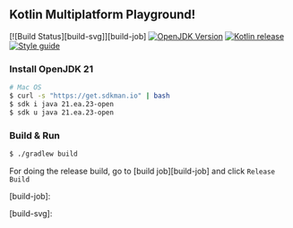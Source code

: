Kotlin Multiplatform Playground!
----------
[![Build Status][build-svg]][build-job]
[![OpenJDK Version][java_img]][java_url]
[![Kotlin release][kt_img]][kt_url]
[![Style guide][ktfmt_img]][ktfmt_url]

### Install OpenJDK 21

```bash
# Mac OS
$ curl -s "https://get.sdkman.io" | bash
$ sdk i java 21.ea.23-open
$ sdk u java 21.ea.23-open
```

### Build & Run

```bash
$ ./gradlew build
```

For doing the release build, go to [build job][build-job] and click `Release Build`

<!-- Badges -->

[java_url]: https://www.azul.com/downloads/?version=java-21-ea&package=jdk#zulu

[java_img]: https://img.shields.io/badge/OpenJDK-21-ea791d?logo=java&style=for-the-badge&logoColor=ea791d

[build-job]: 

[build-svg]: 

[kt_url]: https://github.com/JetBrains/kotlin/releases/latest

[kt_img]: https://img.shields.io/github/v/release/Jetbrains/kotlin?include_prereleases&color=7f53ff&label=Kotlin&logo=kotlin&logoColor=7f53ff&style=for-the-badge

[sty_url]: https://kotlinlang.org/docs/coding-conventions.html

[sty_img]: https://img.shields.io/badge/style-Kotlin--Official-40c4ff.svg?style=for-the-badge&logo=kotlin&logoColor=40c4ff

[ktfmt_url]: https://github.com/facebookincubator/ktfmt#ktfmt

[ktfmt_img]: https://img.shields.io/badge/code%20style-%E2%9D%A4-FF4081.svg?logo=kotlin&style=for-the-badge&logoColor=FF4081

[Kotlin Multiplatform DSL]: https://kotlinlang.org/docs/multiplatform-dsl-reference.html
